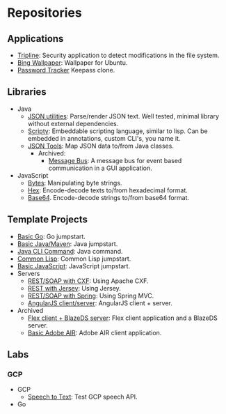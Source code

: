 # Repositories
## Applications

* [Tripline](https://github.com/branscha/app-tripline): Security application to detect modifications in the file system.
* [Bing Wallpaper](https://github.com/branscha/app-bing-wallpaper): Wallpaper for Ubuntu.
* [Password Tracker](https://github.com/branscha/app-patra) Keepass clone.

## Libraries

* Java
   * [JSON utilities](https://github.com/branscha/lib-jsonutil): Parse/render JSON text. Well tested, minimal library without external dependencies.
   * [Scripty](https://github.com/branscha/lib-scripty): Embeddable scripting language, similar to lisp. Can be embedded in annotations, custom CLI's, you name it.
   * [JSON Tools](https://github.com/branscha/lib-jsontools): Map JSON data to/from Java classes. 
      * Archived:
         * [Message Bus](https://github.com/branscha/lib-messagebus): A message bus for event based communication in a GUI application.
* JavaScript
   * [Bytes](https://github.com/branscha/lib-bytes): Manipulating byte strings.
   * [Hex](https://github.com/branscha/lib-hex): Encode-decode texts to/from hexadecimal format.
   * [Base64](https://github.com/branscha/lib-base64). Encode-decode strings to/from base64 format.


## Template Projects

* [Basic Go](https://github.com/branscha/tmplt-basic-go): Go jumpstart.
* [Basic Java/Maven](https://github.com/branscha/tmplt-basic-maven): Java jumpstart.
* [Java CLI Command](https://github.com/branscha/tmplt-java-cli-cmd): Java command.
* [Common Lisp](https://github.com/branscha/tmplt-basic-lisp): Common Lisp jumpstart.
* [Basic JavaScript](https://github.com/branscha/tmplt-es6-gulp-jest): JavaScript jumpstart.
* Servers
   * [REST/SOAP with CXF](https://github.com/branscha/tmplt-server-cxf): Using Apache CXF.
   * [REST with Jersey](https://github.com/branscha/tmplt-server-rest-jersey): Using Jersey.
   * [REST/SOAP with Spring](https://github.com/branscha/tmplt-server-rest-springmvc): Using Spring MVC.
   * [AngularJS client/server](https://github.com/branscha/tmplt-ngapp): AngularJS client + server.
* Archived
   * [Flex client + BlazeDS server](https://github.com/branscha/tmplt-flexapp): Flex client application and a BlazeDS server.
   * [Basic Adobe AIR](https://github.com/branscha/tmplt-airapp): Adobe AIR client application.

## Labs
### GCP

* GCP
   * [Speech to Text](https://github.com/branscha/speech-to-text): Test GCP speech API.
* Go
